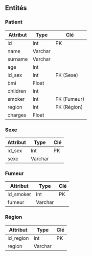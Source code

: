 ## Entités

### Patient
| Attribut               | Type     | Clé         |
|------------------------|----------|-------------|
| id                     | Int      | PK          |
| name                   | Varchar  |             |
| surname                | Varchar  |             |
| age                    | Int      |             |
| id_sex                 | Int      | FK (Sexe)   |
| bmi                    | Float    |             |
| children               | Int      |             |
| smoker                 | Int      | FK (Fumeur) |
| region                 | Int      | FK (Région) |
| charges                | Float    |             |

### Sexe
| Attribut               | Type     | Clé         |
|------------------------|----------|-------------|
| id_sex                 | Int      | PK          |
| sexe                   | Varchar  |             |

### Fumeur
| Attribut               | Type     | Clé         |
|------------------------|----------|-------------|
| id_smoker              | Int      | PK          |
| fumeur                 | Varchar  |             |

### Région
| Attribut               | Type     | Clé         |
|------------------------|----------|-------------|
| id_region              | Int      | PK          |
| region                 | Varchar  |             |
